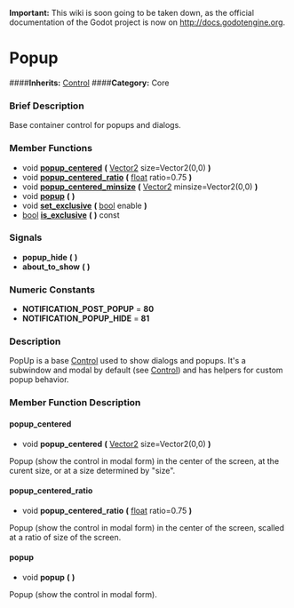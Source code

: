 **Important:** This wiki is soon going to be taken down, as the official documentation of the Godot project is now on http://docs.godotengine.org.

#  Popup  
####**Inherits:** [Control](class_control)
####**Category:** Core

###  Brief Description  
Base container control for popups and dialogs.

###  Member Functions 
  * void  **[popup&#95;centered](#popup_centered)**  **(** [Vector2](class_vector2) size=Vector2(0,0)  **)**
  * void  **[popup&#95;centered&#95;ratio](#popup_centered_ratio)**  **(** [float](class_float) ratio=0.75  **)**
  * void  **[popup&#95;centered&#95;minsize](#popup_centered_minsize)**  **(** [Vector2](class_vector2) minsize=Vector2(0,0)  **)**
  * void  **[popup](#popup)**  **(** **)**
  * void  **[set&#95;exclusive](#set_exclusive)**  **(** [bool](class_bool) enable  **)**
  * [bool](class_bool)  **[is&#95;exclusive](#is_exclusive)**  **(** **)** const

###  Signals  
  *  **popup&#95;hide**  **(** **)**
  *  **about&#95;to&#95;show**  **(** **)**

###  Numeric Constants  
  * **NOTIFICATION_POST_POPUP** = **80**
  * **NOTIFICATION_POPUP_HIDE** = **81**

###  Description  
PopUp is a base [Control](class_control) used to show dialogs and popups. It's a subwindow and modal by default (see [Control](class_control)) and has helpers for custom popup behavior.

###  Member Function Description  

#### <a name="popup_centered">popup_centered</a>
  * void  **popup&#95;centered**  **(** [Vector2](class_vector2) size=Vector2(0,0)  **)**

Popup (show the control in modal form) in the center of the screen, at the curent size, or at a size determined by "size".

#### <a name="popup_centered_ratio">popup_centered_ratio</a>
  * void  **popup&#95;centered&#95;ratio**  **(** [float](class_float) ratio=0.75  **)**

Popup (show the control in modal form) in the center of the screen, scalled at a ratio of size of the screen.

#### <a name="popup">popup</a>
  * void  **popup**  **(** **)**

Popup (show the control in modal form).
